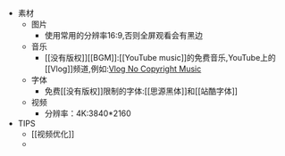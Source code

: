 - 素材
    - 图片
        - 使用常用的分辨率16:9,否则全屏观看会有黑边
    - 音乐
        - [[没有版权]][[BGM]]:[[YouTube music]]的免费音乐,YouTube上的[[Vlog]]频道,例如:[Vlog No Copyright Music](https://www.youtube.com/channel/UCEickjZj99-JJIU8_IJ7J-Q)
    - 字体
        - 免费[[没有版权]]限制的字体:[[思源黑体]]和[[站酷字体]]
    - 视频
        - 分辨率：4K:3840*2160
- TIPS
    - [[视频优化]]
    - 
